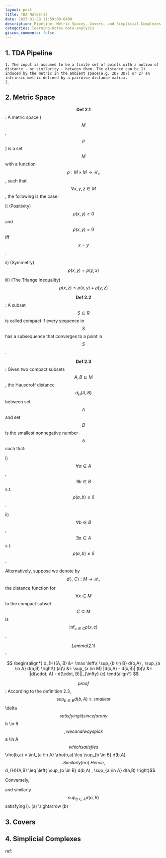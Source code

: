 ```yaml
---
layout: post
title: TDA Notes(1)
date: 2023-01-28 11:59:00-0400
description: Pipeline, Metric Spaces, Covers, and Simplicial Complexes
categories: learning-notes data-analysis
giscus_comments: false
---
```


## 1. TDA Pipeline
    1. The input is assumed to be a finite set of points with a notion of distance - or similarity - between them. The distance can be 1) induced by the metric in the ambient space(e.g. 2D? 3D?) or 2) an intrinsic metric defined by a pairwise distance matrix.
    2. 

## 2. Metric Space

$$\textbf{Def 2.1}$$: A metric space ($$M$$, $$\rho$$) is a set $$M$$ with a function $$\rho : M \times M \rightarrow \mathcal{R}_{+}$$, such that $$ \forall x, y, z \in M$$, the following is the case:

i) (Positivity) $$ \rho(x,y) \geq 0$$ and $$\rho(x,y) = 0$$ iff $$x = y$$.

ii) (Symmetry) $$\rho(x,y) = \rho(y,x)$$

iii) (The Triange Inequality) $$\rho(x,z) \leq \rho(x,y) + \rho(y,z)$$

$$\textbf{Def 2.2}$$: A subset $$S \subseteq R$$ is called compact if every sequence in $$S$$ has a subsequence that converges to a point in $$S$$.

$$\textbf{Def 2.3}$$: Given two compact subsets $$A, B \subseteq M$$, the Hausdroff distance $$d_{H}(A,B)$$ between set $$A$$ and set $$B$$ is the smallest nonnegative number $$\delta$$ such that:

i) $$\forall a \in A$$, $$\exists b \in B$$ s.t. $$\rho(a,b) \leq \delta$$.

ii) $$\forall b \in B$$, $$\exists a \in A$$ s.t. $$\rho(a,b) \leq \delta$$.

Alternatively, suppose we denote by $$d(\cdot, C): M \rightarrow \mathcal{R}_{+}$$ the distance function for $$\forall x \in M$$ to the compact subset $$C \subseteq M$$ is $$\inf_{c \in C} \rho(x,c)$$.

$$Lemma(2.1)$$: 

$$
\begin{align*}
d_{H}(A, B) &= \max \left\{ \sup_{b \in B} d(b,A) , \sup_{a \in A} d(a,B) \right\}   (a)\\
&= \sup_{x \in M} |d(x,A) - d(x,B)|  (b)\\
&= ||d(\cdot, A) - d(\cdot, B)||_{\infty} (c)
\end{align*}
$$

$$proof$$: 
According to the definition 2.3, $$\sup_{b \in B} d(b,A) \geq smallest $$\delta$$ satisfying ii) since for any $$b \in B$$, we can always pick $$a \in A$$ which satisfies $$\rho(b,a) = \inf_{a \in A} \rho(b,a) \leq \sup_{b \in B} d(b,A)$$. Similarly for i). Hence, $$d_{H}(A,B) \leq \left\{ \sup_{b \in B} d(b,A) , \sup_{a \in A} d(a,B) \right\}$$.

Conversely, 



 and similarly $$\sup_{a \in A} d(a,B)$$ satisfying i). 
(a) \rightarrow (b)



## 3. Covers


## 4. Simplicial Complexes



ref: 

